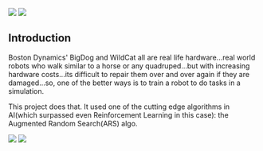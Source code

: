 
![](https://media.giphy.com/media/k1LXfkDVH0eTC/giphy.gif)
![](https://im3.ezgif.com/tmp/ezgif-3-c8002db13927.gif)

## Introduction

Boston Dynamics' BigDog and WildCat all are real life hardware...real world robots who walk similar to a horse or any quadruped...but with increasing hardware costs...its difficult to repair them over and over again if they are damaged...so, one of the better ways is to train a robot to do tasks in a simulation.

This project does that. It used one of the cutting edge algorithms in AI(which surpassed even Reinforcement Learning in this case): the Augmented Random Search(ARS) algo.

![](https://raw.githubusercontent.com/tristandeleu/pytorch-maml-rl/master/_assets/halfcheetahdir.gif)
![](https://i.imgur.com/GJW5vP2.gif)
